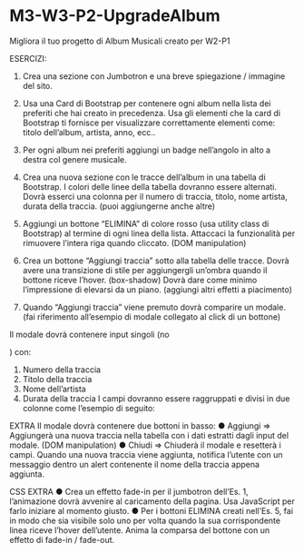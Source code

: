 # M3-W3-P2-UpgradeAlbum
Migliora il tuo progetto di Album Musicali creato per W2-P1
 
ESERCIZI:
1) Crea una sezione con Jumbotron e una breve spiegazione / immagine del sito. 
2) Usa una Card di Bootstrap per contenere ogni album nella lista dei preferiti che hai creato in precedenza.
Usa gli elementi che la card di Bootstrap ti fornisce per visualizzare correttamente elementi come: titolo dell’album, artista, anno, ecc..
3) Per ogni album nei preferiti aggiungi un badge nell’angolo in alto a destra col genere musicale. 
4) Crea una nuova sezione con le tracce dell’album in una tabella di Bootstrap. I colori delle linee della tabella dovranno essere alternati. Dovrà esserci una colonna per il numero di traccia, titolo, nome artista, durata della traccia. (puoi aggiungerne anche altre) 
5) Aggiungi un bottone “ELIMINA” di colore rosso (usa utility class di Bootstrap) al termine di ogni linea della lista. Attaccaci la funzionalità per rimuovere l’intera riga quando cliccato. (DOM manipulation)  
6) Crea un bottone “Aggiungi traccia” sotto alla tabella delle tracce.
Dovrà avere una transizione di stile per aggiungergli un’ombra quando il bottone riceve l’hover. (box-shadow) 
Dovrà dare come minimo l’impressione di elevarsi da un piano. (aggiungi altri effetti a piacimento)
 
7) Quando “Aggiungi traccia” viene premuto dovrà comparire un modale.
    (fai riferimento all’esempio di modale collegato al click di un bottone)
      
Il modale dovrà contenere input singoli (no <form>) con:
1.	Numero della traccia
2.	Titolo della traccia
3.	Nome dell’artista
4.	Durata della traccia
I campi dovranno essere raggruppati e divisi in due colonne come l’esempio di seguito:
 
 
EXTRA 
Il modale dovrà contenere due bottoni in basso:
●	Aggiungi => Aggiungerà una nuova traccia nella tabella con i dati estratti dagli input del modale. (DOM manipulation)
●	Chiudi => Chiuderà il modale e resetterà i campi.
Quando una nuova traccia viene aggiunta, notifica l’utente con un messaggio dentro un alert contenente il nome della traccia appena aggiunta.
 
CSS EXTRA
●	Crea un effetto fade-in per il jumbotron dell’Es. 1, l’animazione dovrà avvenire al caricamento della pagina. Usa JavaScript per farlo iniziare al momento giusto.
●	Per i bottoni ELIMINA creati nell’Es. 5, fai in modo che sia visibile solo uno per volta quando la sua corrispondente linea riceve l’hover dell’utente. Anima la comparsa del bottone con un effetto di fade-in / fade-out.
